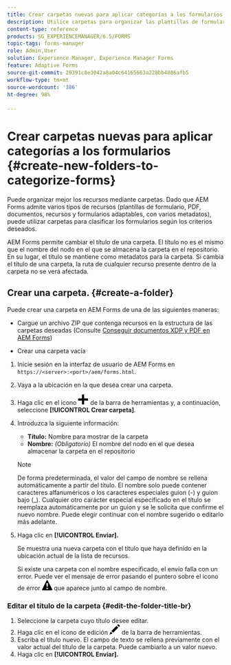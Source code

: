 ```yaml
---
title: Crear carpetas nuevas para aplicar categorías a los formularios
description: Utilice carpetas para organizar las plantillas de formulario, los PDF, los recursos y los formularios adaptables.
content-type: reference
products: SG_EXPERIENCEMANAGER/6.5/FORMS
topic-tags: forms-manager
role: Admin,User
solution: Experience Manager, Experience Manager Forms
feature: Adaptive Forms
source-git-commit: 29391c8e3042a8a04c64165663a228bb4886afb5
workflow-type: tm+mt
source-wordcount: '386'
ht-degree: 98%

---
```


# Crear carpetas nuevas para aplicar categorías a los formularios {#create-new-folders-to-categorize-forms}

Puede organizar mejor los recursos mediante carpetas. Dado que AEM Forms admite varios tipos de recursos (plantillas de formulario, PDF, documentos, recursos y formularios adaptables, con varios metadatos), puede utilizar carpetas para clasificar los formularios según los criterios deseados.

AEM Forms permite cambiar el título de una carpeta. El título no es el mismo que el nombre del nodo en el que se almacena la carpeta en el repositorio. En su lugar, el título se mantiene como metadatos para la carpeta. Si cambia el título de una carpeta, la ruta de cualquier recurso presente dentro de la carpeta no se verá afectada.

## Crear una carpeta. {#create-a-folder}

Puede crear una carpeta en AEM Forms de una de las siguientes maneras:

* Cargue un archivo ZIP que contenga recursos en la estructura de las carpetas deseadas (Consulte [Conseguir documentos XDP y PDF en AEM Forms](/help/forms/using/get-xdp-pdf-documents-aem.md))

* Crear una carpeta vacía

1. Inicie sesión en la interfaz de usuario de AEM Forms en `https://<server>:<port>/aem/forms.html`.
1. Vaya a la ubicación en la que desea crear una carpeta.
1. Haga clic en el icono ![aem6forms_add](assets/aem6forms_add.png) de la barra de herramientas y, a continuación, seleccione **[!UICONTROL Crear carpeta]**.

1. Introduzca la siguiente información:

   * **Título:** Nombre para mostrar de la carpeta
   * **Nombre:** *(Obligatorio)* El nombre del nodo en el que desea almacenar la carpeta en el repositorio

   >[!NOTE]
   >
   >De forma predeterminada, el valor del campo de nombre se rellena automáticamente a partir del título. El nombre solo puede contener caracteres alfanuméricos o los caracteres especiales guion (-) y guion bajo (_). Cualquier otro carácter especial especificado en el título se reemplaza automáticamente por un guion y se le solicita que confirme el nuevo nombre. Puede elegir continuar con el nombre sugerido o editarlo más adelante.

1. Haga clic en **[!UICONTROL Enviar].**

   Se muestra una nueva carpeta con el título que haya definido en la ubicación actual de la lista de recursos.

   Si existe una carpeta con el nombre especificado, el envío falla con un error. Puede ver el mensaje de error pasando el puntero sobre el icono de error ![aem6forms_error_alert](assets/aem6forms_error_alert.png) que aparece junto al campo de nombre.

### Editar el título de la carpeta {#edit-the-folder-title-br}

1. Seleccione la carpeta cuyo título desee editar.
1. Haga clic en el icono de edición ![aem6forms_edit](assets/aem6forms_edit.png) de la barra de herramientas.
1. Escriba el título nuevo. El campo de texto se rellena previamente con el valor actual del título de la carpeta. Puede cambiarlo a un valor nuevo.
1. Haga clic en **[!UICONTROL Enviar].**

